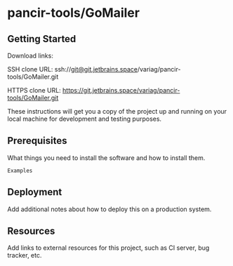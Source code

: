 # pancir-tools/GoMailer



## Getting Started

Download links:

SSH clone URL: ssh://git@git.jetbrains.space/variag/pancir-tools/GoMailer.git

HTTPS clone URL: https://git.jetbrains.space/variag/pancir-tools/GoMailer.git



These instructions will get you a copy of the project up and running on your local machine for development and testing purposes.

## Prerequisites

What things you need to install the software and how to install them.

```
Examples
```

## Deployment

Add additional notes about how to deploy this on a production system.

## Resources

Add links to external resources for this project, such as CI server, bug tracker, etc.
